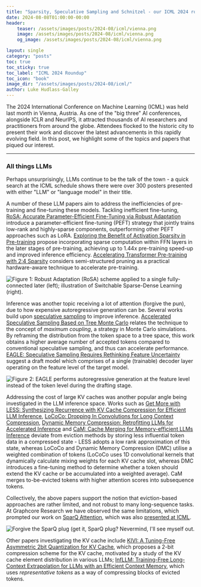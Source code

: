 ```yaml
---
title: "Sparsity, Speculative Sampling and Schnitzel - our ICML 2024 roundup"
date: 2024-08-08T01:00:00-00:00
header:
    teaser: /assets/images/posts/2024-08/icml/vienna.png
    image: /assets/images/posts/2024-08/icml/vienna.png
    og_image: /assets/images/posts/2024-08/icml/vienna.png

layout: single
category: "posts"
toc: true
toc_sticky: true
toc_label: "ICML 2024 Roundup"
toc_icon: "book"
image_dir: "/assets/images/posts/2024-08/icml/"
author: Luke Hudlass-Galley
---
```


The 2024 International Conference on Machine Learning (ICML) was held last month in Vienna, Austria. As one of the "big three" AI conferences, alongside ICLR and NeurIPS, it attracted thousands of AI researchers and practitioners from around the globe. Attendees flocked to the historic city to present their work and discover the latest advancements in this rapidly evolving field. In this post, we highlight some of the topics and papers that piqued our interest.

---

### All things LLMs

Perhaps unsurprisingly, LLMs continue to be the talk of the town - a quick search at the ICML schedule shows there were over 300 posters presented with either "LLM" or "language model" in their title.

A number of these LLM papers aim to address the inefficiencies of pre-training and fine-tuning these models. Tackling inefficient fine-tuning, [RoSA: Accurate Parameter-Efficient Fine-Tuning via Robust Adaptation](https://icml.cc/virtual/2024/poster/34527) introduce a parameter-efficient fine-tuning (PEFT) strategy that jointly trains low-rank and highly-sparse components, outperforming other PEFT approaches such as LoRA. [Exploring the Benefit of Activation Sparsity in Pre-training](https://icml.cc/virtual/2024/poster/34332) propose incorporating sparse computation within FFN layers in the later stages of pre-training, achieving up to 1.44x pre-training speed-up and improved inference efficiency. [Accelerating Transformer Pre-training with 2:4 Sparsity](https://icml.cc/virtual/2024/poster/33254) considers semi-structured pruning as a practical hardware-aware technique to accelerate pre-training.

<img class="constrained_img" src="{{ page.image_dir | append: 'attention-training.png' | relative_url }}" alt="Figure 1: Robust Adaptation (RoSA) scheme applied to a single fully-connected later (left); illustration of Switchable Sparse-Dense Learning (right)."/>

Inference was another topic receiving a lot of attention (forgive the pun), due to how expensive autoregressive generation can be. Several works build upon [speculative sampling](https://arxiv.org/pdf/2302.01318) to improve inference. [Accelerated Speculative Sampling Based on Tree Monte Carlo](https://icml.cc/virtual/2024/poster/32890) relates the technique to the concept of _maximum coupling_, a strategy in Monte Carlo simulations. By reframing the distribution from the token space to a tree space, this work obtains a higher average number of accepted tokens compared to conventional speculative sampling, and thus can accelerate performance. [EAGLE: Speculative Sampling Requires Rethinking Feature Uncertainty](https://icml.cc/virtual/2024/poster/35153) suggest a draft model which comprises of a single (trainable) decoder layer operating on the feature level of the target model. 

<img class="constrained_img" src="{{ page.image_dir | append: 'eagle.png' | relative_url }}" alt="Figure 2: EAGLE performs autoregressive generation at the feature level instead of the token level during the drafting stage."/>

Addressing the cost of large KV caches was another popular angle being investigated in the LLM inference space. Works such as [Get More with LESS: Synthesizing Recurrence with KV Cache Compression for Efficient LLM Inference](https://icml.cc/virtual/2024/poster/32813), [LoCoCo: Dropping In Convolutions for Long Context Compression](https://icml.cc/virtual/2024/poster/34202), [Dynamic Memory Compression: Retrofitting LLMs for Accelerated Inference](https://icml.cc/virtual/2024/poster/32874) and [CaM: Cache Merging for Memory-efficient LLMs Inference](https://icml.cc/virtual/2024/poster/34310) deviate from eviction methods by storing less influential token data in a compressed state - LESS adopts a low rank approximation of this state, whereas LoCoCo and Dynamic Memory Compression (DMC) utilise a weighted combination of tokens (LoCoCo uses 1D convolutional kernels that dynamically calculate mixing weights for each KV cache slot, whereas DMC introduces a fine-tuning method to determine whether a token should extend the KV cache or be accumulated into a weighted average). CaM merges to-be-evicted tokens with higher attention scores into subsequence tokens. 

Collectively, the above papers support the notion that eviction-based approaches are rather limited, and not robust to many long-sequence tasks. At Graphcore Research we have observed the same limitations, which prompted our work on [SparQ Attention](https://arxiv.org/abs/2312.04985), which was also [presented at ICML](https://icml.cc/virtual/2024/poster/34162).

<img class="constrained_img" src="{{ page.image_dir | append: 'sparq-poster.png' | relative_url }}" alt="Forgive the SparQ plug (get it, SparQ plug? Nevermind, I'll see myself out."/>

Other papers investigating the KV cache include [KIVI: A Tuning-Free Asymmetric 2bit Quantization for KV Cache](https://icml.cc/virtual/2024/poster/34318), which proposes a 2-bit compression scheme for the KV cache, motivated by a study of the KV cache element distribution in various LLMs; [InfLLM: Training-Free Long-Context Extrapolation for LLMs with an Efficient Context Memory](https://openreview.net/forum?id=i5SEw4guQK), which uses _representative tokens_ as a way of compressing blocks of evicted tokens.









